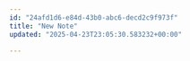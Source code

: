 ```yaml
---
id: "24afd1d6-e84d-43b0-abc6-decd2c9f973f"
title: "New Note"
updated: "2025-04-23T23:05:30.583232+00:00"

---
```

<p></p>